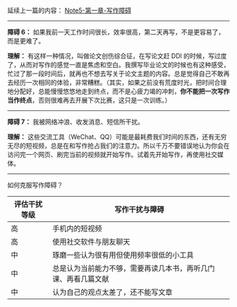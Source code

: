 延续上一篇的内容： [Note5-第一章-写作障碍](Note5-第一章-写作障碍.md)

---
**障碍 6：** 如果我前一天工作时间很长，效率很高，第二天再写，不是更容易了，而是更难了。

**理解：** 有这样一种情况，叫做论文创伤综合征，在写论文赶 DDl 的时候，写过度了，从而对写作的感觉一直是焦虑和空白。我撰写毕业论文的时候也有这种感受，忙过了那一段时间后，就再也不想去写关于论文主题的内容。总是觉得自己不敢再去经历一次相同的体验，非常糟糕。（其实，如果之前没有荒度时光，把时间合理地分配好，总能慢慢悠悠地走到终点，而不是心疲力竭的冲刺，**你不能把一次写作当作终点**，否则很难再去开展下次比赛，这只是一次训练。）

---
**障碍 7：** 我被网络冲浪、收发消息、短信所干扰。

**理解：** 这些交流工具（WeChat、QQ）可能是最耗费我们时间的东西，还有无穷无尽的短视频，总是在和写作抢占我们的注意力。所以千万不要错误地认为你会在访问完一个网页、刷完当前的视频就开始写作。试着先开始写作，再使用社交媒体。

---
如何克服写作障碍？

| 评估干扰等级 | 写作干扰与障碍                         |
| ------ | ------------------------------- |
| 高      | 手机内的短视频                         |
| 高      | 使用社交软件与朋友聊天                     |
| 中      | 琢磨一些认为很有用但使用频率很低的小工具            |
| 中      | 总是认为当前能力不够，需要再读几本书，再听几门课、再看几篇文献 |
| 中      | 认为自己的观点太差了，还不能写文章               |
 